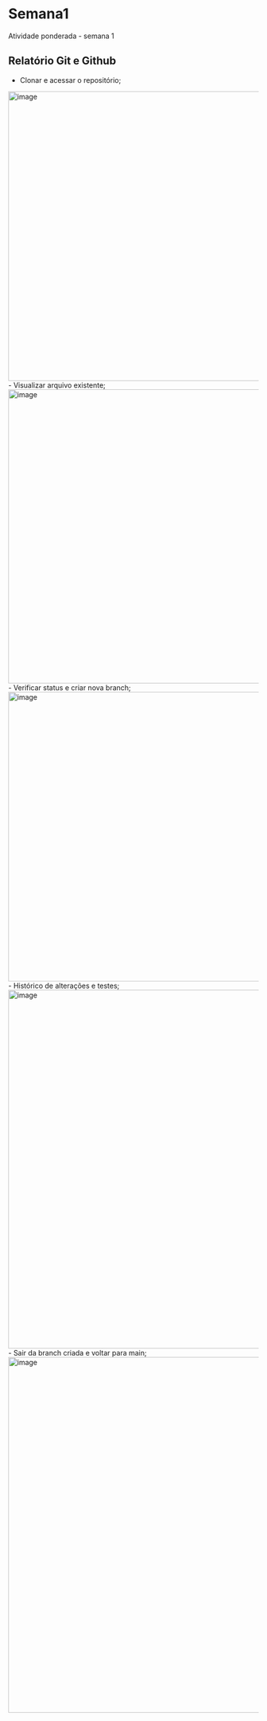 # Semana1
Atividade ponderada - semana 1

## Relatório Git e Github 
- Clonar e acessar o repositório;
<img width="582" alt="image" src="https://github.com/eduardagnz/Semana1/assets/99493861/d3e7f4b6-9b41-4499-8b7c-b90ed96529d0">
<br>
- Visualizar arquivo existente;
<br>
<img width="591" alt="image" src="https://github.com/eduardagnz/Semana1/assets/99493861/960e7d6e-f7c7-4ab7-b06f-48ffba013e18">
<br>
- Verificar status e criar nova branch;
<br>
<img width="582" alt="image" src="https://github.com/eduardagnz/Semana1/assets/99493861/b633362e-7adb-4de0-9ae5-04b30d986adb">
<br>
-  Histórico de alterações e testes;
<br>
<img width="721" alt="image" src="https://github.com/eduardagnz/Semana1/assets/99493861/51fdc980-e3e4-4df4-a77f-e639df0b2200">
<br>
- Sair da branch criada e voltar para main;
<br>
<img width="715" alt="image" src="https://github.com/eduardagnz/Semana1/assets/99493861/07695b39-f734-4a00-8153-4f3fdb3271c4">

